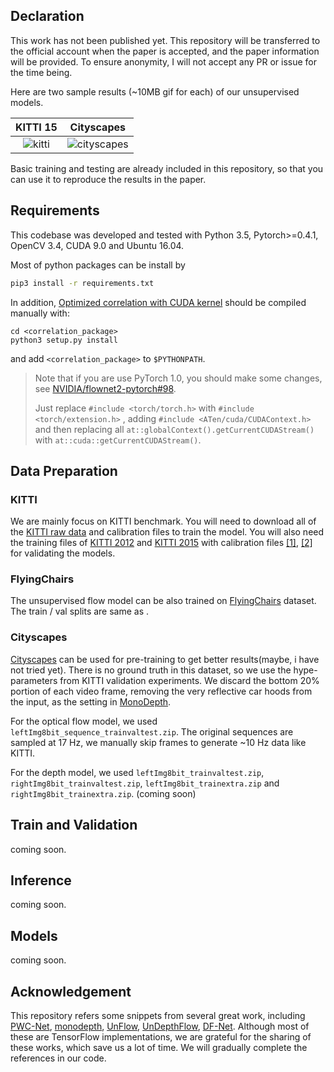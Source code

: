 ## Declaration

This work has not been published yet. This repository will be transferred to the official account when the paper is accepted, and the paper information will be provided. To ensure anonymity, I will not accept any PR or issue for the time being.

Here are two sample results (~10MB gif for each) of our unsupervised models.

|         KITTI 15         |             Cityscapes             |
| :----------------------: | :--------------------------------: |
| ![kitti](demo/kitti.gif) | ![cityscapes](demo/cityscapes.gif) |

Basic training and testing are already included in this repository, so that you can use it to reproduce the results in the paper. 

## Requirements

This codebase was developed and tested with Python 3.5, Pytorch>=0.4.1, OpenCV 3.4, CUDA 9.0 and Ubuntu 16.04.

Most of python packages can be install by

```sh
pip3 install -r requirements.txt
```

In addition, [Optimized correlation with CUDA kernel](https://github.com/NVIDIA/flownet2-pytorch/tree/master/networks/correlation_package) should be compiled manually with:

```
cd <correlation_package>
python3 setup.py install
```

and add `<correlation_package>` to `$PYTHONPATH`.

> Note that if you are use PyTorch 1.0, you should make some changes, see [NVIDIA/flownet2-pytorch#98](https://github.com/NVIDIA/flownet2-pytorch/pull/98).
>
> Just replace `#include <torch/torch.h>` with `#include <torch/extension.h>` , adding  `#include <ATen/cuda/CUDAContext.h>` and then replacing all `at::globalContext().getCurrentCUDAStream()` with `at::cuda::getCurrentCUDAStream()`.

## Data Preparation

### KITTI

We are mainly focus on KITTI benchmark. You will need to download all of the [KITTI raw data](http://www.cvlibs.net/datasets/kitti/raw_data.php) and calibration files to train the model. You will also need the training files of [KITTI 2012](http://www.cvlibs.net/datasets/kitti/eval_stereo_flow.php?benchmark=stereo) and [KITTI 2015](http://www.cvlibs.net/datasets/kitti/eval_scene_flow.php?benchmark=stereo) with calibration files [[1]](http://www.cvlibs.net/download.php?file=data_stereo_flow_calib.zip), [[2]](http://www.cvlibs.net/download.php?file=data_scene_flow_calib.zip) for validating the models. 

### FlyingChairs

The unsupervised flow model can be also trained on [FlyingChairs]() dataset. The train / val splits are same as .

### Cityscapes

[Cityscapes](https://www.cityscapes-dataset.com/) can be used for pre-training to get better results(maybe, i have not tried yet). There is no ground truth in this dataset, so we use the hype-parameters from KITTI validation experiments. We discard the bottom 20% portion of each video frame, removing the very reflective car hoods from the input, as the setting in [MonoDepth](https://github.com/mrharicot/monodepth#cityscapes).

For the optical flow model, we used `leftImg8bit_sequence_trainvaltest.zip`. The original sequences are sampled at 17 Hz, we manually skip frames to generate ~10 Hz data like KITTI. 

For the depth model, we used `leftImg8bit_trainvaltest.zip`, `rightImg8bit_trainvaltest.zip`, `leftImg8bit_trainextra.zip` and `rightImg8bit_trainextra.zip`. (coming soon)

## Train and Validation

coming soon.

## Inference

coming soon.

## Models

coming soon.

## Acknowledgement

This repository refers some snippets from several great work, including [PWC-Net](https://github.com/NVlabs/PWC-Net), [monodepth](https://github.com/mrharicot/monodepth), [UnFlow](https://github.com/simonmeister/UnFlow), [UnDepthFlow](https://github.com/baidu-research/UnDepthflow), [DF-Net](https://github.com/vt-vl-lab/DF-Net). Although most of these are TensorFlow implementations, we are grateful for the sharing of these works, which save us a lot of time. We will gradually complete the references in our code.
